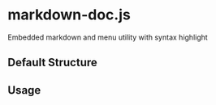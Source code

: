 # markdown-doc.js
Embedded markdown and menu utility with syntax highlight

## Default Structure

## Usage
```

```


